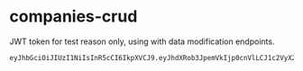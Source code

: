 # companies-crud

JWT token for test reason only, using with data modification endpoints.

```
eyJhbGciOiJIUzI1NiIsInR5cCI6IkpXVCJ9.eyJhdXRob3JpemVkIjp0cnVlLCJ1c2VyX2lkIjoyM30.Dqgj8BjSCkcIJbYEC6FpOv40kD7JVxIp8tL9L41FPbY
```